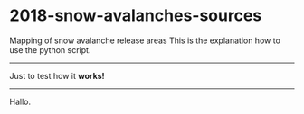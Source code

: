 # 2018-snow-avalanches-sources
Mapping of snow avalanche release areas
This is the explanation how to use the python script.

------

Just to test how it __works!__

*****

Hallo.